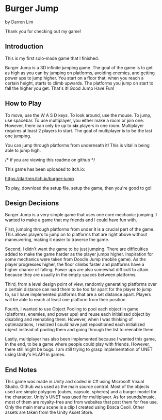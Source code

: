 Burger Jump
==============
by Darren Lim

Thank you for checking out my game!

Introduction
--------------

This is my first solo-made game that I finished.

Burger Jump is a 3D infinite jumping game. The goal of the game is to get as high as you can by jumping on platforms, avoiding enemies, and getting power ups to jump higher. You start on a floor that, when you reach a certain height, starts to climb upwards. The platforms you jump on start to fall the higher you get. That's it! Good Jump Have Fun!

How to Play
--------------

To move, use the W A S D keys. To look around, use the mouse. To jump, use spacebar. To use multiplayer, you either make a room or join one. However, there can only be up to **six** players in one room. Multiplayer requires at least 2 players to start. The goal of multiplayer is to be the last one jumping.

You can jump through platforms from underneath it! This is vital in being able to jump high.

/* if you are viewing this readme on github */

This game has been uploaded to itch.io:

https://dartren.itch.io/burger-jump

To play, download the setup file, setup the game, then you're good to go!


Design Decisions
--------------

Burger Jump is a very simple game that uses one core mechanic: jumping. I wanted to make a game that my friends and I could have fun with.

First, jumping through platforms from under it is a crucial part of the game. This allows players to jump on to platforms that are right above without maneuvering, making it easier to traverse the game.

Second, I didn't want the game to be just jumping. There are difficulties added to make the game harder as the player jumps higher. Inspiration for some mechanics were taken from Doodle Jump (mobile game). As the player progresses higher, the floor climbs faster and platforms have a higher chance of falling. Power ups are also somewhat difficult to attain because they are usually in the empty spaces between platforms.

Third, from a level design point of view, randomly generating platforms over a certain distance can lead them to be too far apart for the player to jump to, so I have implemented platforms that are a set distance apart. Players will be able to reach at least one platform from their position.

Fourth, I wanted to use Object Pooling to pool each object in game (platforms, enemies, and power ups) and reuse each initialized object by disabling and reenabling them. However, when I was thinking of optimazations, I realized I could have just repositioned each initialized object instead of pooling them and going through the list to reenable them.

Lastly, multiplayer has also been implemented because I wanted this game, in the end, to be a game where people could play with friends. However, there still might be bugs. I am still trying to grasp implementation of UNET using Unity's HLAPI in games.

End Notes
--------------

This game was made in Unity and coded in C# using Microsoft Visual Studio. Github was used as the main source control. Most of the objects used are simple polygons (cubes, capsule, spheres) and a burger model for the character. Unity's UNET was used for multiplayer. As for sounds/music, most of them are royalty-free and from websites that post them for free use. Only the main menu scene is a clip I created using Bosca Ceoil. Other assets are taken from the Unity Asset Store.
